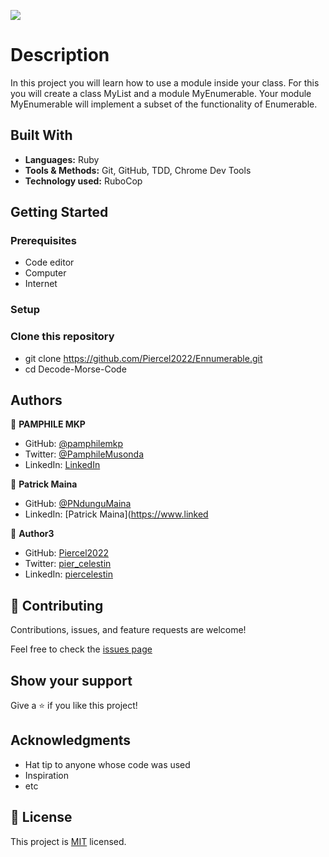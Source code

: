 ![](https://img.shields.io/badge/Microverse-blueviolet)

# Description
In this project you will learn how to use a module inside your class. For this you will create a class MyList and a module MyEnumerable. Your module MyEnumerable will implement a subset of the functionality of Enumerable.

## Built With


- **Languages:** Ruby
- **Tools & Methods:** Git, GitHub, TDD, Chrome Dev Tools
- **Technology used:** RuboCop

## Getting Started

### Prerequisites

- Code editor
- Computer
- Internet

### Setup

### Clone this repository

- git clone https://github.com/Piercel2022/Ennumerable.git
- cd Decode-Morse-Code

## Authors
👤 **PAMPHILE MKP**

- GitHub: [@pamphilemkp](https://github.com/pamphilemkp)
- Twitter: [@PamphileMusonda](https://twitter.com/PamphileMusonda)
- LinkedIn: [LinkedIn](https://linkedin.com/in/pamphile-musonda)


👤 **Patrick Maina**
- GitHub: [@PNdunguMaina](https://github.com/PNdunguMaina)
- LinkedIn: [Patrick Maina](https://www.linked

👤 **Author3**

- GitHub: [Piercel2022](https://github.com/Piercel2022)
- Twitter: [pier_celestin](https://twitter.com/pier_celestin)
- LinkedIn: [piercelestin](https://linkedin.com/in/piercelestinmax)


## 🤝 Contributing

Contributions, issues, and feature requests are welcome!

Feel free to check the [issues page](https://github.com/Piercel2022/Ennumerable/issues)

## Show your support

Give a ⭐ if you like this project!

## Acknowledgments

- Hat tip to anyone whose code was used
- Inspiration
- etc

## 📝 License

This project is [MIT](./LICENSE) licensed.
